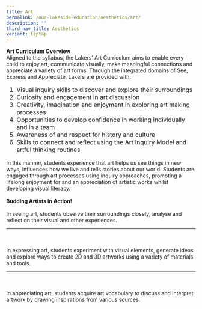 ```yaml
---
title: Art
permalink: /our-lakeside-education/aesthetics/art/
description: ""
third_nav_title: Aesthetics
variant: tiptap
---
```

<b>Art Curriculum Overview</b>
<br>
Aligned to the syllabus, the Lakers’ Art Curriculum aims to enable every child to enjoy art, communicate visually, make meaningful connections and appreciate a variety of art forms. Through the integrated domains of See, Express and Appreciate, Lakers are provided with:
<ol style="font-size:12pt;">
<li>Visual inquiry skills to discover and explore their surroundings</li>
<li>Curiosity and engagement in art discussion</li>
<li> Creativity, imagination and enjoyment in exploring art making processes</li>
<li>Opportunities to develop confidence in working individually and in a team</li>
<li>Awareness of and respect for history and culture</li>
<li>Skills to connect and reflect using the Art Inquiry Model and artful thinking routines</li></ol>
In this manner, students experience that art helps us see things in new ways, influences how we live and tells stories about our world. Students are engaged through art processes using inquiry approaches, promoting a lifelong enjoyment for and an appreciation of artistic works whilst developing visual literacy.
<br><br>
<b>Budding Artists in Action!</b>
<br><br>
In seeing art, students observe their surroundings closely, analyse and reflect on their visual and other experiences.
<hr><br><br>
In expressing art, students experiment with visual elements, generate ideas and explore ways to create 2D and 3D artworks using a variety of materials and tools.
<hr><br><br>
In appreciating art, students acquire art vocabulary to discuss and interpret artwork by drawing inspirations from various sources.